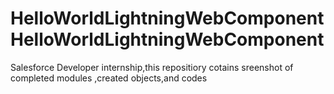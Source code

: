 # HelloWorldLightningWebComponentHelloWorldLightningWebComponent
 Salesforce Developer internship,this repositiory cotains  sreenshot of completed modules ,created objects,and codes 
